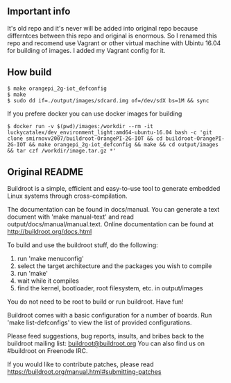 ## Important info

It's old repo and it's never will be added into original repo because differntces between this repo and original is enormous.
So I renamed this repo and recomend use Vagrant or other virtual machine with Ubintu 16.04 for building of images.
I added my Vagrant config for it.

## How build
```
$ make orangepi_2g-iot_defconfig
$ make
$ sudo dd if=./output/images/sdcard.img of=/dev/sdX bs=1M && sync
```
If you prefere docker you can use docker images for building
```
$ docker run -v $(pwd)/images:/workdir --rm -it luckycatalex/dev_environment_light:amd64-ubuntu-16.04 bash -c 'git clone smirnovv2007/buildroot-OrangePI-2G-IOT && cd buildroot-OrangePI-2G-IOT && make orangepi_2g-iot_defconfig && make && cd output/images && tar czf /workdir/image.tar.gz *'
```

## Original README
Buildroot is a simple, efficient and easy-to-use tool to generate embedded
Linux systems through cross-compilation.

The documentation can be found in docs/manual. You can generate a text
document with 'make manual-text' and read output/docs/manual/manual.text.
Online documentation can be found at http://buildroot.org/docs.html

To build and use the buildroot stuff, do the following:

1) run 'make menuconfig'
2) select the target architecture and the packages you wish to compile
3) run 'make'
4) wait while it compiles
5) find the kernel, bootloader, root filesystem, etc. in output/images

You do not need to be root to build or run buildroot.  Have fun!

Buildroot comes with a basic configuration for a number of boards. Run
'make list-defconfigs' to view the list of provided configurations.

Please feed suggestions, bug reports, insults, and bribes back to the
buildroot mailing list: buildroot@buildroot.org
You can also find us on #buildroot on Freenode IRC.

If you would like to contribute patches, please read
https://buildroot.org/manual.html#submitting-patches

